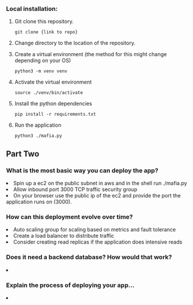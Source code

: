 ### Local installation:

1. Git clone this repository. 
    ```
    git clone {link to repo}
    ```

2. Change directory to the location of the repository. 

3. Create a virtual environment (the method for this might change depending on your OS)

    ```
    python3 -m venv venv
    ```

4. Activate the virtual environment 

    ```
    source ./venv/bin/activate
    ```

5. Install the python dependencies 

    ```
    pip install -r requirements.txt
    ```

6. Run the application 

    ```
    python3 ./mafia.py
    ```


<h2> Part Two </2>

<h3> What is the most basic way you can deploy the app? </h3>
<li>Spin up a ec2 on the public subnet in aws and in the shell run ./mafia.py </li>
<li>Allow inbound port 3000 TCP traffic security group</li>
<li>On your browser use the public ip of the ec2 and provide the port the application runs on (3000).</li>

<h3> How can this deployment evolve over time? </h3>
<li> Auto scaling group for scaling based on metrics and fault tolerance </li>
<li> Create a load balancer to distribute traffic </li>
<li> Consider creating read replicas if the application does intensive reads </li> 

<h3> Does it need a backend database? How would that work? </h3>
<li> </li>

<h3> Explain the process of deploying your app... </h3>
<li> </li> 


